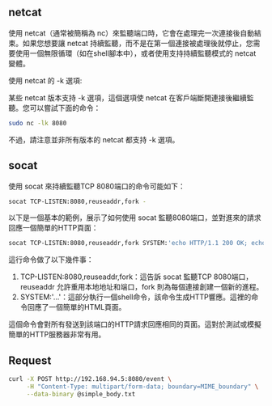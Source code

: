 ## netcat

使用 netcat（通常被簡稱為 nc）來監聽端口時，它會在處理完一次連接後自動結束。如果您想要讓 netcat 持續監聽，而不是在第一個連接被處理後就停止，您需要使用一個無限循環（如在shell腳本中），或者使用支持持續監聽模式的 netcat 變體。

使用 netcat 的 -k 選項:

某些 netcat 版本支持 -k 選項，這個選項使 netcat 在客戶端斷開連接後繼續監聽。您可以嘗試下面的命令：

```bash
sudo nc -lk 8080
```

不過，請注意並非所有版本的 netcat 都支持 -k 選項。

## socat

使用 socat 來持續監聽TCP 8080端口的命令可能如下：

```bash
socat TCP-LISTEN:8080,reuseaddr,fork -
```

以下是一個基本的範例，展示了如何使用 socat 監聽8080端口，並對進來的請求回應一個簡單的HTTP頁面：

```bash
socat TCP-LISTEN:8080,reuseaddr,fork SYSTEM:'echo HTTP/1.1 200 OK; echo Content-Type\: text; echo; echo response msg.'
```

這行命令做了以下幾件事：

1. TCP-LISTEN:8080,reuseaddr,fork：這告訴 socat 監聽TCP 8080端口，reuseaddr 允許重用本地地址和端口，fork 則為每個連接創建一個新的進程。
2. SYSTEM:'...'：這部分執行一個shell命令，該命令生成HTTP響應。這裡的命令回應了一個簡單的HTML頁面。

這個命令會對所有發送到該端口的HTTP請求回應相同的頁面。這對於測試或模擬簡單的HTTP服務器非常有用。

## Request

```bash
curl -X POST http://192.168.94.5:8080/event \
     -H "Content-Type: multipart/form-data; boundary=MIME_boundary" \
     --data-binary @simple_body.txt
```
